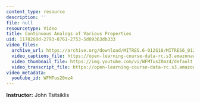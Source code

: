 ```yaml
---
content_type: resource
description: ''
file: null
resourcetype: Video
title: Continuous Analogs of Various Properties
uid: 1178260d-2793-8761-2753-5d09363db333
video_files:
  archive_url: https://archive.org/download/MITRES.6-012S18/MITRES6_012S18_L09-09_300k.mp4
  video_captions_file: https://open-learning-course-data-rc.s3.amazonaws.com/res-6-012-introduction-to-probability-spring-2018/bd20ad76c83551d28cce79bce1a15dbd_WFMTus20mz4.vtt
  video_thumbnail_file: https://img.youtube.com/vi/WFMTus20mz4/default.jpg
  video_transcript_file: https://open-learning-course-data-rc.s3.amazonaws.com/res-6-012-introduction-to-probability-spring-2018/b9a934d2e89c4d8369e3fb47544ca044_WFMTus20mz4.pdf
video_metadata:
  youtube_id: WFMTus20mz4
---
```


**Instructor:** John Tsitsiklis